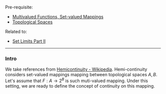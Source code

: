 Pre-requisite: 
- [Multivalued Functions, Set-valued Mappings](AMATH%20516%20Numerical%20Optimizations/Operators%20Theory/Multivalued%20Functions,%20Set-valued%20Mappings.md)
- [Topological Spaces](MATH%20000%20Math%20Essential/Topological%20Spaces.md)

Related to: 
- [Set Limits Part II](AMATH%20516%20Numerical%20Optimizations/Background/Set%20Limits%20Part%20II.md)

---
### **Intro**

We take references from [Hemicontinuity - Wikipedia](https://en.wikipedia.org/wiki/Hemicontinuity#Sequential_characterization). 
Hemi-continuity considers set-valued mappings mapping between topological spaces $A, B$. 
Let's assume that $F: A \rightarrow 2^B$ is such muti-valued mapping. 
Under this setting, we are ready to define the concept of continuity on this mapping. 

